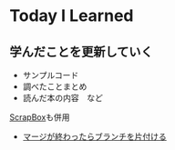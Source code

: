 # Today I Learned

## 学んだことを更新していく

- サンプルコード
- 調べたことまとめ
- 読んだ本の内容　など

[ScrapBox](https://scrapbox.io/moch/)も併用

- [マージが終わったらブランチを片付ける](https://qiita.com/mather314/items/a1536c52a2eb0426b2b5)
